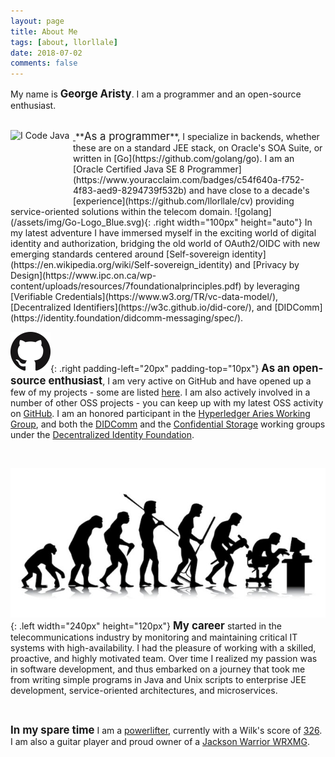 ```yaml
---
layout: page
title: About Me
tags: [about, llorllale]
date: 2018-07-02
comments: false
---
```


My name is **<big>George Aristy</big>**. I am a programmer and an open-source enthusiast.

<br/>

<a href="https://www.oracle.com/java/">
  <img _fcksavedurl="https://www.oracle.com/java/">
  <img src="https://www.oracle.com/a/ocom/img/i-code-java-100x117-3854594.png" alt="I Code Java" border="0" width="100" height="117" align="left"/>
</a>
**<big>As a programmer</big>**, I specialize in backends, whether these are on a standard JEE stack, on Oracle's SOA Suite,
or written in [Go](https://github.com/golang/go). I am an
[Oracle Certified Java SE 8 Programmer](https://www.youracclaim.com/badges/c54f640a-f752-4f83-aed9-8294739f532b) and have
close to a decade's [experience](https://github.com/llorllale/cv) providing service-oriented solutions within the telecom domain.
![golang](/assets/img/Go-Logo_Blue.svg){: .right width="100px" height="auto"}
In my latest adventure I have immersed myself in the exciting world of digital identity and authorization, bridging the old
world of OAuth2/OIDC with new emerging standards centered around [Self-sovereign identity](https://en.wikipedia.org/wiki/Self-sovereign_identity)
and [Privacy by Design](https://www.ipc.on.ca/wp-content/uploads/resources/7foundationalprinciples.pdf) by leveraging
[Verifiable Credentials](https://www.w3.org/TR/vc-data-model/), [Decentralized Identifiers](https://w3c.github.io/did-core/),
and [DIDComm](https://identity.foundation/didcomm-messaging/spec/).


<br/>

![github](/assets/img/GitHub-Mark-64px.png){: .right padding-left="20px" padding-top="10px"}
**<big>As an open-source enthusiast</big>**, I am very active on GitHub and have opened up a few of my projects - some
are listed [here](/projects/). I am also actively involved in a number of other OSS projects - you can keep up with my
latest OSS activity on [GitHub](https://github.com/llorllale). I am an honored participant in the
[Hyperledger Aries Working Group](https://github.com/hyperledger/aries/blob/master/README.md), and both the
[DIDComm](https://github.com/decentralized-identity/didcomm/blob/main/README.md) and the
[Confidential Storage](https://github.com/decentralized-identity/confidential-storage/blob/master/README.md) working groups
under the [Decentralized Identity Foundation](https://identity.foundation/).

<br/>

![evolution](/assets/img/evolution.jpg){: .left width="240px" height="120px"}
**<big>My career</big>** started in the telecommunications industry by monitoring and maintaining critical IT systems
with high-availability. I had the pleasure of working with a skilled, proactive, and highly motivated team. Over time I
realized my passion was in software development, and thus embarked on a journey that took me from writing simple programs
in Java and Unix scripts to enterprise JEE development, service-oriented architectures, and microservices.

<br/>

**<big>In my spare time</big>** I am a [powerlifter](https://en.wikipedia.org/wiki/Powerlifting), currently with a Wilk's
score of [326](https://symmetricstrength.com/lifter/georgearisty). I am also a guitar player and proud owner of a
[Jackson Warrior WRXMG](https://www.jacksonguitars.com/gear/shape/warrior/x-series-warrior-wrxmg/2916500503).
